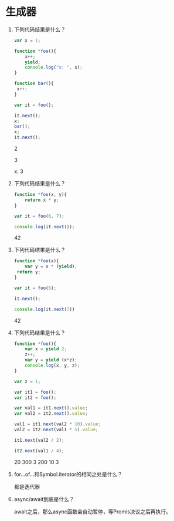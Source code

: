 # 生成器

1. 下列代码结果是什么？

   ```javascript
   var x = 1;
   
   function *foo(){
       x++;
       yield;
       console.log("x: ", x);
   }
   
   function bar(){
   	x++;
   }
   
   var it = foo();
   
   it.next();
   x;
   bar();
   x;
   it.next();
   ```

   2

   3

   x: 3

   

2. 下列代码结果是什么？

   ```javascript
   function *foo(x, y){
       return x * y;
   }
   
   var it = foo(6, 7);
   
   console.log(it.next());
   ```

   42

   

3. 下列代码结果是什么？

   ```javascript
   function *foo(x){
       var y = x * (yield);
   	return y;
   }
   
   var it = foo(6);
   
   it.next();
   
   console.log(it.next(7))
   ```

   42

   

4. 下列代码结果是什么？

   ```javascript
   function *foo(){
       var x = yield 2;
       z++;
       var y = yield (x*z);
       console.log(x, y, z);
   }
   
   var z = 1;
   
   var it1 = foo();
   var it2 = foo();
   
   var val1 = it1.next().value;
   var val2 = it2.next().value;
   
   val1 = it1.next(val2 * 10).value;
   val2 = it2.next(val1 * 5).value;
   
   it1.next(val2 / 2);
   
   it2.next(val1 / 4);
   ```

   20 300 3
   200 10 3

   

5. for...of...和Symbol.iterator的相同之处是什么？

   都是迭代器

   

6. async/await到底是什么？

   await之后，那么async函数会自动暂停，等Promis决议之后再执行。